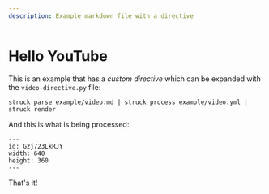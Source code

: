 ```yaml
---
description: Example markdown file with a directive
---
```


# Hello YouTube

This is an example that has a _custom directive_ which can be expanded with the
`video-directive.py` file:

```
struck parse example/video.md | struck process example/video.yml | struck render
```

And this is what is being processed:

```{youtube}
---
id: Gzj723LkRJY
width: 640
height: 360
---
```

That's it!
